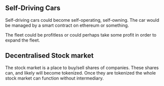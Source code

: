 ## Self-Driving Cars
Self-driving cars could become self-operating, self-owning. The car would be managed by a smart contract on ethereum or something.

The fleet could be profitless or could perhaps take some profit in order to expand the fleet.

## Decentralised Stock market
The stock market is a place to buy/sell shares of companies. These shares can, and likely will become tokenized. Once they are tokenized the whole stock market can function without intermediary.
